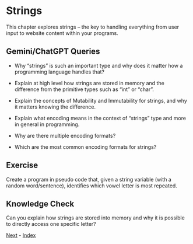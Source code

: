 # Strings

This chapter explores strings – the key to handling everything from user input to website content within your programs.


## Gemini/ChatGPT Queries

- Why “strings” is such an important type and why does it matter how a programming language handles that? 

- Explain at high level how strings are stored in memory and the difference from the primitive types such as “int” or “char”.

- Explain the concepts of Mutability and Immutability for strings, and why it matters knowing the difference.

- Explain what encoding means in the context of “strings” type and more in general in programming.

- Why are there multiple encoding formats? 

- Which are the most common encoding formats for strings? 


## Exercise

Create a program in pseudo code that, given a string variable (with a random word/sentence), identifies which vowel letter is most repeated.


## Knowledge Check

Can you explain how strings are stored into memory and why it is possible to directly access one specific letter? 


[Next](https://github.com/InfiniteLearnJourney/ProgrammingCorePrinciples/blob/main/guide/13.%20Array%20and%20List.md) - [Index](https://github.com/InfiniteLearnJourney/ProgrammingCorePrinciples/blob/main/guide/00.%20index.md)